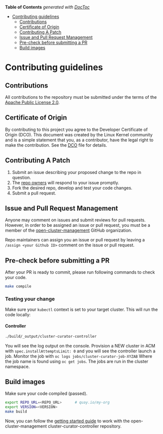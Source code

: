 <!-- START doctoc generated TOC please keep comment here to allow auto update -->
<!-- DON'T EDIT THIS SECTION, INSTEAD RE-RUN doctoc TO UPDATE -->
**Table of Contents**  *generated with [DocToc](https://github.com/thlorenz/doctoc)*

- [Contributing guidelines](#contributing-guidelines)
    - [Contributions](#contributions)
    - [Certificate of Origin](#certificate-of-origin)
    - [Contributing A Patch](#contributing-a-patch)
    - [Issue and Pull Request Management](#issue-and-pull-request-management)
    - [Pre-check before submitting a PR](#pre-check-before-submitting-a-pr)
    - [Build images](#build-images)

<!-- END doctoc generated TOC please keep comment here to allow auto update -->

# Contributing guidelines

## Contributions

All contributions to the repository must be submitted under the terms of the [Apache Public License 2.0](https://www.apache.org/licenses/LICENSE-2.0).

## Certificate of Origin

By contributing to this project you agree to the Developer Certificate of
Origin (DCO). This document was created by the Linux Kernel community and is a
simple statement that you, as a contributor, have the legal right to make the
contribution. See the [DCO](DCO) file for details.

## Contributing A Patch

1. Submit an issue describing your proposed change to the repo in question.
1. The [repo owners](OWNERS) will respond to your issue promptly.
1. Fork the desired repo, develop and test your code changes.
1. Submit a pull request.

## Issue and Pull Request Management

Anyone may comment on issues and submit reviews for pull requests. However, in
order to be assigned an issue or pull request, you must be a member of the
[open-cluster-management](https://github.com/open-cluster-management) GitHub organization.

Repo maintainers can assign you an issue or pull request by leaving a
`/assign <your Github ID>` comment on the issue or pull request.

## Pre-check before submitting a PR

After your PR is ready to commit, please run following commands to check your code.
```bash
make compile
```

### Testing your change
Make sure your `kubectl` context is set to your target cluster.
This will run the code locally:
#### Controller
```bash
./build/_output/cluster-curator-controller
```
You will see the log output on the console. Provision a NEW cluster in ACM with `spec.installAttemptsLimit: 0` and you will see the controller launch a job.  Monitor the job with `oc logs jobs/cluster-curator-job-XYZAB` Where the job name is found using `oc get jobs`. The jobs are run in the cluster namespace.

## Build images
Make sure your code compiled (passed).
```bash
export REPO_URL=<REPO_URL>      # quay.io/my-org
export VERSION=<VERSION>
make build
```

Now, you can follow the [getting started guide](./README.md#getting-started) to work with the open-cluster-management cluster-curator-controller repository.
